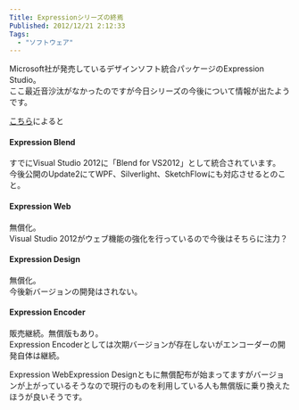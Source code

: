 ```yaml
---
Title: Expressionシリーズの終焉
Published: 2012/12/21 2:12:33
Tags:
  - "ソフトウェア"
---
```

Microsoft社が発売しているデザインソフト統合パッケージのExpression Studio。     
ここ最近音沙汰がなかったのですが今日シリーズの今後について情報が出たようです。

[こちら](http://expression.microsoft.com/ja-JP/)によると    

#### Expression Blend

すでにVisual Studio 2012に「Blend for VS2012」として統合されています。     
今後公開のUpdate2にてWPF、Silverlight、SketchFlowにも対応させるとのこと。

#### Expression Web

無償化。     
Visual Studio 2012がウェブ機能の強化を行っているので今後はそちらに注力？

#### Expression Design

無償化。     
今後新バージョンの開発はされない。

#### Expression Encoder

販売継続。無償版もあり。     
Expression Encoderとしては次期バージョンが存在しないがエンコーダーの開発自体は継続。

Expression WebExpression Designともに無償配布が始まってますがバージョンが上がっているそうなので現行のものを利用している人も無償版に乗り換えたほうが良いそうです。



<?# OEmbed "http://twitter.com/yamaki00/status/281951110644768768" /?>